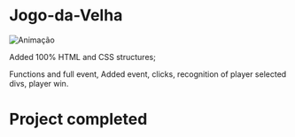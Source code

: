 ﻿# Jogo-da-Velha
 
 ![Animação](https://user-images.githubusercontent.com/83568294/134258355-674a40fc-6920-4743-860d-1ad124772f28.gif)
 </br>

Added 100% HTML and CSS structures;
</br>

Functions and full event, Added event, clicks, recognition of player selected divs, player win.
</br>

# Project completed

</br>


